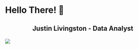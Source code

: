 # Hello There! 👋

## <p align="center">Justin Livingston - Data Analyst</p>


 
 
 
<a href="https://github.com/j89livingston">
  <img align="center" src="https://github-readme-stats.vercel.app/api?username=j89livingston&show_icons=true&theme=radical"/>
</a>





